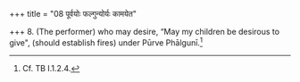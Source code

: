 +++
title = "08 पूर्वयोः फल्गुन्योर्यः कामयेत"

+++
8. (The performer) who may desire, “May my children be desirous to give", (should establish fires) under Pūrve Phālgunī.[^1]  

[^1]: Cf. TB I.1.2.4. 
